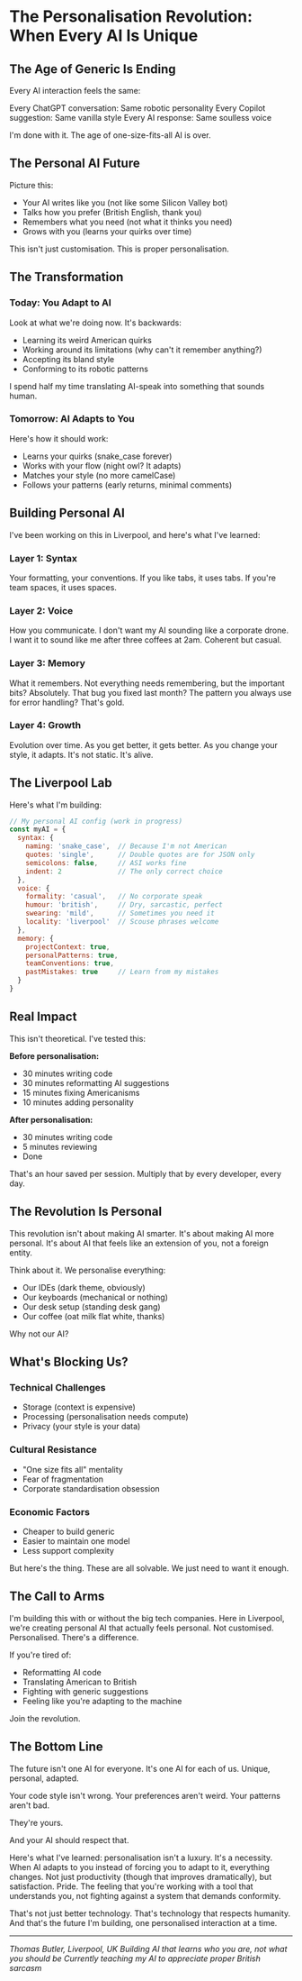 # The Personalisation Revolution: When Every AI Is Unique

## The Age of Generic Is Ending

Every AI interaction feels the same:

Every ChatGPT conversation: Same robotic personality
Every Copilot suggestion: Same vanilla style
Every AI response: Same soulless voice

I'm done with it. The age of one-size-fits-all AI is over.

## The Personal AI Future

Picture this:
- Your AI writes like you (not like some Silicon Valley bot)
- Talks how you prefer (British English, thank you)
- Remembers what you need (not what it thinks you need)
- Grows with you (learns your quirks over time)

This isn't just customisation.
This is proper personalisation.

## The Transformation

### Today: You Adapt to AI
Look at what we're doing now. It's backwards:
- Learning its weird American quirks
- Working around its limitations (why can't it remember anything?)
- Accepting its bland style
- Conforming to its robotic patterns

I spend half my time translating AI-speak into something that sounds human.

### Tomorrow: AI Adapts to You
Here's how it should work:
- Learns your quirks (snake_case forever)
- Works with your flow (night owl? It adapts)
- Matches your style (no more camelCase)
- Follows your patterns (early returns, minimal comments)

## Building Personal AI

I've been working on this in Liverpool, and here's what I've learned:

### Layer 1: Syntax
Your formatting, your conventions. If you like tabs, it uses tabs. If you're team spaces, it uses spaces.

### Layer 2: Voice
How you communicate. I don't want my AI sounding like a corporate drone. I want it to sound like me after three coffees at 2am. Coherent but casual.

### Layer 3: Memory
What it remembers. Not everything needs remembering, but the important bits? Absolutely. That bug you fixed last month? The pattern you always use for error handling? That's gold.

### Layer 4: Growth
Evolution over time. As you get better, it gets better. As you change your style, it adapts. It's not static. It's alive.

## The Liverpool Lab

Here's what I'm building:

```javascript
// My personal AI config (work in progress)
const myAI = {
  syntax: {
    naming: 'snake_case',  // Because I'm not American
    quotes: 'single',      // Double quotes are for JSON only
    semicolons: false,     // ASI works fine
    indent: 2              // The only correct choice
  },
  voice: {
    formality: 'casual',   // No corporate speak
    humour: 'british',     // Dry, sarcastic, perfect
    swearing: 'mild',      // Sometimes you need it
    locality: 'liverpool'  // Scouse phrases welcome
  },
  memory: {
    projectContext: true,
    personalPatterns: true,
    teamConventions: true,
    pastMistakes: true     // Learn from my mistakes
  }
}
```

## Real Impact

This isn't theoretical. I've tested this:

**Before personalisation:**
- 30 minutes writing code
- 30 minutes reformatting AI suggestions
- 15 minutes fixing Americanisms
- 10 minutes adding personality

**After personalisation:**
- 30 minutes writing code
- 5 minutes reviewing
- Done

That's an hour saved per session. Multiply that by every developer, every day.

## The Revolution Is Personal

This revolution isn't about making AI smarter.
It's about making AI more personal.
It's about AI that feels like an extension of you, not a foreign entity.

Think about it. We personalise everything:
- Our IDEs (dark theme, obviously)
- Our keyboards (mechanical or nothing)
- Our desk setup (standing desk gang)
- Our coffee (oat milk flat white, thanks)

Why not our AI?

## What's Blocking Us?

### Technical Challenges
- Storage (context is expensive)
- Processing (personalisation needs compute)
- Privacy (your style is your data)

### Cultural Resistance
- "One size fits all" mentality
- Fear of fragmentation
- Corporate standardisation obsession

### Economic Factors
- Cheaper to build generic
- Easier to maintain one model
- Less support complexity

But here's the thing. These are all solvable. We just need to want it enough.

## The Call to Arms

I'm building this with or without the big tech companies. Here in Liverpool, we're creating personal AI that actually feels personal. Not customised. Personalised. There's a difference.

If you're tired of:
- Reformatting AI code
- Translating American to British
- Fighting with generic suggestions
- Feeling like you're adapting to the machine

Join the revolution.

## The Bottom Line

The future isn't one AI for everyone.
It's one AI for each of us.
Unique, personal, adapted.

Your code style isn't wrong.
Your preferences aren't weird.
Your patterns aren't bad.

They're yours.

And your AI should respect that.

Here's what I've learned: personalisation isn't a luxury. It's a necessity. When AI adapts to you instead of forcing you to adapt to it, everything changes. Not just productivity (though that improves dramatically), but satisfaction. Pride. The feeling that you're working with a tool that understands you, not fighting against a system that demands conformity.

That's not just better technology. That's technology that respects humanity. And that's the future I'm building, one personalised interaction at a time.

---

*Thomas Butler, Liverpool, UK*
*Building AI that learns who you are, not what you should be*
*Currently teaching my AI to appreciate proper British sarcasm*
